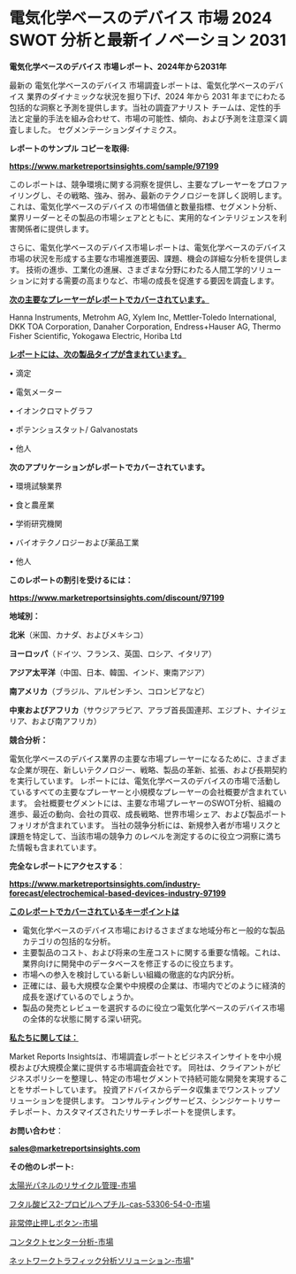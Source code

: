 # 電気化学ベースのデバイス 市場 2024 SWOT 分析と最新イノベーション 2031

<strong>電気化学ベースのデバイス 市場レポート、2024年から2031年</strong>

最新の 電気化学ベースのデバイス 市場調査レポートは、電気化学ベースのデバイス 業界のダイナミックな状況を掘り下げ、2024 年から 2031 年までにわたる包括的な洞察と予測を提供します。当社の調査アナリスト チームは、定性的手法と定量的手法を組み合わせて、市場の可能性、傾向、および予測を注意深く調査しました。 セグメンテーションダイナミクス。



<strong>レポートのサンプル コピーを取得:</strong> <a href=https://www.marketreportsinsights.com/sample/97199>

<strong><u>https://www.marketreportsinsights.com/sample/97199</u></strong></a>

このレポートは、競争環境に関する洞察を提供し、主要なプレーヤーをプロファイリングし、その戦略、強み、弱み、最新のテクノロジーを詳しく説明します。 これは、電気化学ベースのデバイス の市場価値と数量指標、セグメント分析、業界リーダーとその製品の市場シェアとともに、実用的なインテリジェンスを利害関係者に提供します。

さらに、電気化学ベースのデバイス市場レポートは、電気化学ベースのデバイス市場の状況を形成する主要な市場推進要因、課題、機会の詳細な分析を提供します。 技術の進歩、工業化の進展、さまざまな分野にわたる人間工学的ソリューションに対する需要の高まりなど、市場の成長を促進する要因を調査します。



<strong><u>次の主要なプレーヤーがレポートでカバーされています。</u></strong>

Hanna Instruments, Metrohm AG, Xylem Inc, Mettler-Toledo International, DKK TOA Corporation, Danaher Corporation, Endress+Hauser AG, Thermo Fisher Scientific, Yokogawa Electric, Horiba Ltd



<strong><u><b>レポートには、次の製品タイプが含まれています。</b></u></strong>

• 滴定

• 電気メーター

• イオンクロマトグラフ

• ポテンショスタット/ Galvanostats

• 他人



<strong><b>次のアプリケーションがレポートでカバーされています。</b></strong>

• 環境試験業界

• 食と農産業

• 学術研究機関

• バイオテクノロジーおよび薬品工業

• 他人



<strong><b>このレポートの割引を受けるには：</b></strong><a href=https://www.marketreportsinsights.com/discount/97199>

<strong><u>https://www.marketreportsinsights.com/discount/97199</u></strong></a>



<strong>地域別：</strong>



<strong>北米</strong>（米国、カナダ、およびメキシコ）



<strong>ヨーロッパ</strong>（ドイツ、フランス、英国、ロシア、イタリア）



<strong>アジア太平洋</strong>（中国、日本、韓国、インド、東南アジア）



<strong>南アメリカ</strong>（ブラジル、アルゼンチン、コロンビアなど）



<strong>中東およびアフリカ</strong>（サウジアラビア、アラブ首長国連邦、エジプト、ナイジェリア、および南アフリカ）



<strong>競合分析：</strong>

電気化学ベースのデバイス業界の主要な市場プレーヤーになるために、さまざまな企業が現在、新しいテクノロジー、戦略、製品の革新、拡張、および長期契約を実行しています。 レポートには、電気化学ベースのデバイスの市場で活動しているすべての主要なプレーヤーと小規模なプレーヤーの会社概要が含まれています。 会社概要セグメントには、主要な市場プレーヤーのSWOT分析、組織の進歩、最近の動向、会社の買収、成長戦略、世界市場シェア、および製品ポートフォリオが含まれています。 当社の競争分析には、新規参入者が市場リスクと課題を特定して、当該市場の競争力 のレベルを測定するのに役立つ洞察に満ちた情報も含まれています。



<strong>完全なレポートにアクセスする</strong>：

<a href=https://www.marketreportsinsights.com/industry-forecast/electrochemical-based-devices-industry-97199>

<strong><u>https://www.marketreportsinsights.com/industry-forecast/electrochemical-based-devices-industry-97199</u></strong></a>



<strong><u><b>このレポートでカバーされているキーポイントは</b></u></strong>
<ul>
  <li>電気化学ベースのデバイス市場におけるさまざまな地域分布と一般的な製品カテゴリの包括的な分析。</li>
  <li>主要製品のコスト、および将来の生産コストに関する重要な情報。これは、業界向けに開発中のデータベースを修正するのに役立ちます。</li>
  <li>市場への参入を検討している新しい組織の徹底的な内訳分析。</li>
  <li>正確には、最も大規模な企業や中規模の企業は、市場内でどのように経済的成長を遂げているのでしょうか。</li>
  <li>製品の発売とレビューを選択するのに役立つ電気化学ベースのデバイス市場の全体的な状態に関する深い研究。</li>
</ul>


<strong><u><b>私たちに関しては：</b></u></strong>

Market Reports Insightsは、市場調査レポートとビジネスインサイトを中小規模および大規模企業に提供する市場調査会社です。 同社は、クライアントがビジネスポリシーを整理し、特定の市場セグメントで持続可能な開発を実現することをサポートしています。 投資アドバイスからデータ収集までワンストップソリューションを提供します。 コンサルティングサービス、シンジケートリサーチレポート、カスタマイズされたリサーチレポートを提供します。



<strong><b>お問い合わせ</b></strong>：

<a href=mailto:sales@marketreportsinsights.com>

<strong><u>sales@marketreportsinsights.com</u></strong></a>



<strong>その他のレポート:</strong>

<a href=https://www.linkedin.com/pulse/太陽光パネルのリサイクル管理-市場-2023-年のダイナミクスとビジネストレンド-fxpqf/>太陽光パネルのリサイクル管理-市場</a>

<a href=https://www.linkedin.com/pulse/フタル酸ビス2-プロピルヘプチル-cas-53306-54-0-市場-2023-z5fif/>フタル酸ビス2-プロピルヘプチル-cas-53306-54-0-市場</a>

<a href=https://www.linkedin.com/pulse/非常停止押しボタン-市場-2023-新興市場-将来の動向と市場需要-2030-r1nec/>非常停止押しボタン-市場</a>

<a href=https://www.linkedin.com/pulse/コンタクトセンター分析-市場-2023-推進要因と成長機会-2030-analytics-achievers-24-analysis-g50df/>コンタクトセンター分析-市場</a>

<a href=https://www.linkedin.com/pulse/ネットワークトラフィック分析ソリューション-市場-2023-収益と成長ドライバー-8d47f/>ネットワークトラフィック分析ソリューション-市場</a>"
